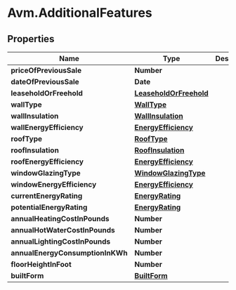 # Avm.AdditionalFeatures

## Properties

Name | Type | Description | Notes
------------ | ------------- | ------------- | -------------
**priceOfPreviousSale** | **Number** |  | [optional] 
**dateOfPreviousSale** | **Date** |  | [optional] 
**leaseholdOrFreehold** | [**LeaseholdOrFreehold**](LeaseholdOrFreehold.md) |  | [optional] 
**wallType** | [**WallType**](WallType.md) |  | [optional] 
**wallInsulation** | [**WallInsulation**](WallInsulation.md) |  | [optional] 
**wallEnergyEfficiency** | [**EnergyEfficiency**](EnergyEfficiency.md) |  | [optional] 
**roofType** | [**RoofType**](RoofType.md) |  | [optional] 
**roofInsulation** | [**RoofInsulation**](RoofInsulation.md) |  | [optional] 
**roofEnergyEfficiency** | [**EnergyEfficiency**](EnergyEfficiency.md) |  | [optional] 
**windowGlazingType** | [**WindowGlazingType**](WindowGlazingType.md) |  | [optional] 
**windowEnergyEfficiency** | [**EnergyEfficiency**](EnergyEfficiency.md) |  | [optional] 
**currentEnergyRating** | [**EnergyRating**](EnergyRating.md) |  | [optional] 
**potentialEnergyRating** | [**EnergyRating**](EnergyRating.md) |  | [optional] 
**annualHeatingCostInPounds** | **Number** |  | [optional] 
**annualHotWaterCostInPounds** | **Number** |  | [optional] 
**annualLightingCostInPounds** | **Number** |  | [optional] 
**annualEnergyConsumptionInKWh** | **Number** |  | [optional] 
**floorHeightInFoot** | **Number** |  | [optional] 
**builtForm** | [**BuiltForm**](BuiltForm.md) |  | [optional] 


